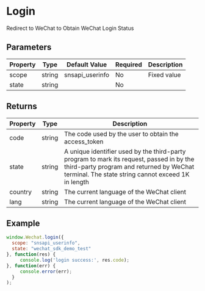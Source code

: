 # Login

Redirect to WeChat to Obtain WeChat Login Status

## Parameters

| Property | Type   | Default Value      | Required | Description                           |
| -------- | ------ | ------------------ | -------- | ------------------------------------- |
| scope    | string | snsapi_userinfo   | No       | Fixed value                           |
| state    | string |                    | No       |                                       |

## Returns

| Property | Type   | Description                                                                                          |
| -------- | ------ | ---------------------------------------------------------------------------------------------------- |
| code     | string | The code used by the user to obtain the access_token                                                 |
| state    | string | A unique identifier used by the third-party program to mark its request, passed in by the third-party program and returned by WeChat terminal. The state string cannot exceed 1K in length |
| country  | string | The current language of the WeChat client                                                             |
| lang     | string | The current language of the WeChat client                                                             |

## Example

```javascript
window.Wechat.login({
  scope: "snsapi_userinfo", 
  state: "wechat_sdk_demo_test"
}, function(res) {
     console.log('login success:', res.code);
}, function(err) {
     console.error(err);
  }
);
```